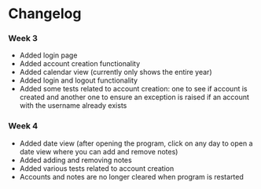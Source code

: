 # Changelog
### Week 3
- Added login page
- Added account creation functionality
- Added calendar view (currently only shows the entire year)
- Added login and logout functionality
- Added some tests related to account creation: one to see if account is created and another one to ensure an exception is raised if an account with the username already exists

### Week 4
- Added date view (after opening the program, click on any day to open a date view where you can add and remove notes)
- Added adding and removing notes
- Added various tests related to account creation
- Accounts and notes are no longer cleared when program is restarted
